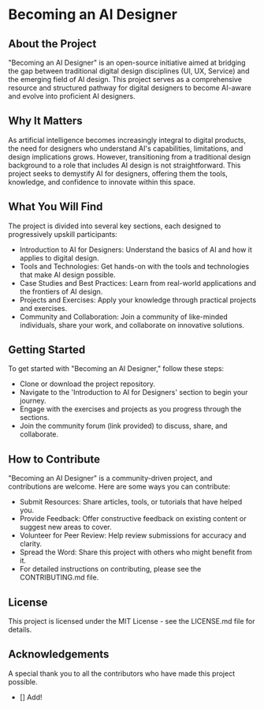 # Becoming an AI Designer

## About the Project
"Becoming an AI Designer" is an open-source initiative aimed at bridging the gap between traditional digital design disciplines (UI, UX, Service) and the emerging field of AI design. This project serves as a comprehensive resource and structured pathway for digital designers to become AI-aware and evolve into proficient AI designers.

## Why It Matters
As artificial intelligence becomes increasingly integral to digital products, the need for designers who understand AI's capabilities, limitations, and design implications grows. However, transitioning from a traditional design background to a role that includes AI design is not straightforward. This project seeks to demystify AI for designers, offering them the tools, knowledge, and confidence to innovate within this space.

## What You Will Find
The project is divided into several key sections, each designed to progressively upskill participants:

- Introduction to AI for Designers: Understand the basics of AI and how it applies to digital design.
- Tools and Technologies: Get hands-on with the tools and technologies that make AI design possible.
- Case Studies and Best Practices: Learn from real-world applications and the frontiers of AI design.
- Projects and Exercises: Apply your knowledge through practical projects and exercises.
- Community and Collaboration: Join a community of like-minded individuals, share your work, and collaborate on innovative solutions.

## Getting Started
To get started with "Becoming an AI Designer," follow these steps:

- Clone or download the project repository.
- Navigate to the 'Introduction to AI for Designers' section to begin your journey.
- Engage with the exercises and projects as you progress through the sections.
- Join the community forum (link provided) to discuss, share, and collaborate.

## How to Contribute
"Becoming an AI Designer" is a community-driven project, and contributions are welcome. Here are some ways you can contribute:

- Submit Resources: Share articles, tools, or tutorials that have helped you.
- Provide Feedback: Offer constructive feedback on existing content or suggest new areas to cover.
- Volunteer for Peer Review: Help review submissions for accuracy and clarity.
- Spread the Word: Share this project with others who might benefit from it.
- For detailed instructions on contributing, please see the CONTRIBUTING.md file.

## License
This project is licensed under the MIT License - see the LICENSE.md file for details.

## Acknowledgements
A special thank you to all the contributors who have made this project possible.
- [] Add!
